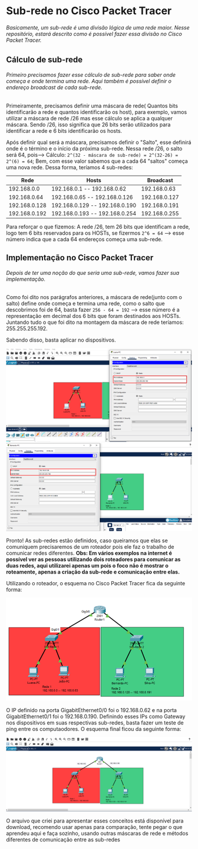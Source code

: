 # Sub-rede no Cisco Packet Tracer
######  Basicamente, um sub-rede é uma divisão lógica de uma rede maior. Nesse repositório, estará descrito como é possível fazer essa divisão no Cisco Packet Tracer.

## Cálculo de sub-rede
###### Primeiro precisamos fazer esse cálculo de sub-rede para saber onde começa e onde termina uma rede. Aqui também é possível definir o endereço broadcast de cada sub-rede. 

Primeiramente, precisamos definir uma máscara de rede( Quantos bits identificarão a rede e quantos identificarão os host), para exemplo, vamos utilizar a máscara de rede /26 mas esse cálculo se aplica a qualquer máscara. Sendo /26, isso significa que 26 bits serão utilizados para identificar a rede e 6 bits identificarão os hosts.

Após definir qual será a máscara, precisamos definir o "Salto", esse definirá onde é o término e o início da próxima sub-rede. Nessa rede /26, o salto será 64, pois--> Cálculo: `2^(32 - máscara de sub-rede) = 2^(32-26) = 2^(6) = 64`; Bem, com esse valor sabemos que a cada 64 "saltos" começa uma nova rede. Dessa forma, teríamos 4 sub-redes: 

| Rede | Hosts | Broadcast
| ---- | ----- | ---------
192.168.0.0 | 192.168.0.1 -- 192.168.0.62 | 192.168.0.63
192.168.0.64 | 192.168.0.65 -- 192.168.0.126 | 192.168.0.127
192.168.0.128 | 192.168.0.129 -- 192.168.0.190 | 192.168.0.191
192.168.0.192 | 192.168.0.193 -- 192.168.0.254 | 192.168.0.255

Para reforçar o que fizemos: A rede /26, tem 26 bits que identificam a rede, logo tem 6 bits reservados para os HOSTs, se fizermos `2^6 = 64` --> esse número indica que a cada 64 endereços começa uma sub-rede.

## Implementação no Cisco Packet Tracer
###### Depois de ter uma noção do que seria uma sub-rede, vamos fazer sua implementação.

Como foi dito nos parágrafos anteriores, a máscara de rede(junto com o salto) define onde começa e termina uma rede, como o salto que descobrimos foi de 64, basta fazer `256 - 64 = 192` --> esse número é a representação em decimal dos 6 bits que foram destinados aos HOSTs. Juntando tudo o que foi dito na montagem da máscara de rede teríamos: 255.255.255.192.

Sabendo disso, basta aplicar no dispositivos.

![sub1](sub1.png)
![sub2](sub2.png)

Pronto! As sub-redes estão definidos, caso queiramos que elas se comuniquem precisaremos de um roteador pois ele faz o trabalho de comunicar redes diferentes. **Obs: Em vários exemplos na internet é possível ver as pessoas utilizando dois roteadores para comunicar as duas redes, aqui utilizarei apenas um pois o foco não é mostrar o roteamente, apenas a criação da sub-rede e comunicação entre elas.**

Utilizando o roteador, o esquema no Cisco Packet Tracer fica da seguinte forma:

![one](one.png)

O IP definido na porta GigabitEthernet0/0 foi o 192.168.0.62 e na porta GigabitEthernet0/1 foi o 192.168.0.190. Definindo esses IPs como Gateway nos dispositivos em suas respectivas sub-redes, basta fazer um teste de ping entre os computaodores. O esquema final ficou da seguinte forma:

![final](final.png)

O arquivo que criei para apresentar esses conceitos está disponível para download, recomendo usar apenas para comparação, tente pegar o que aprendeu aqui e faça sozinho, usando outras máscaras de rede e métodos diferentes de comunicação entre as sub-redes 
